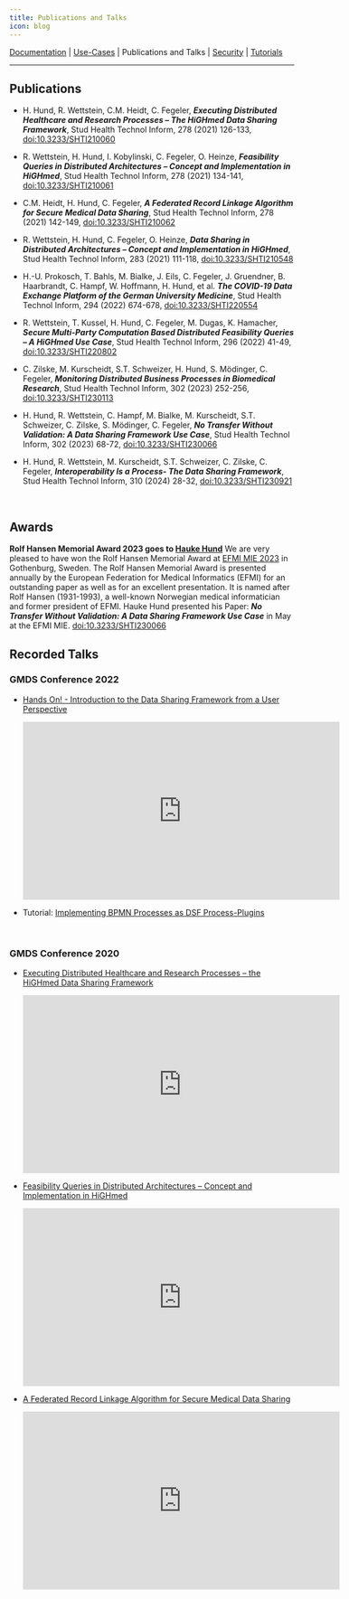 ```yaml
---
title: Publications and Talks
icon: blog
---
```

 [Documentation](docs/README.md) | [Use-Cases](use-cases/README.md) | Publications and Talks | [Security](security.md) | [Tutorials](tutorials/README.md)

---
## <b>Publications</b>
- H. Hund, R. Wettstein, C.M. Heidt, C. Fegeler, <I>**Executing Distributed Healthcare and Research Processes – The HiGHmed Data Sharing Framework**</I>, Stud Health Technol Inform, 278 (2021) 126-133, [doi:10.3233/SHTI210060](https://ebooks.iospress.nl/doi/10.3233/SHTI210060)

- R. Wettstein, H. Hund, I. Kobylinski, C. Fegeler, O. Heinze, <I>**Feasibility Queries in Distributed Architectures – Concept and Implementation in HiGHmed**</I>, Stud Health Technol Inform, 278 (2021) 134-141, [doi:10.3233/SHTI210061](https://ebooks.iospress.nl/doi/10.3233/SHTI210061)

- C.M. Heidt, H. Hund, C. Fegeler, <I>**A Federated Record Linkage Algorithm for Secure Medical Data Sharing**</I>, Stud Health Technol Inform, 278 (2021) 142-149, [doi:10.3233/SHTI210062](https://ebooks.iospress.nl/doi/10.3233/SHTI210062)

- R. Wettstein, H. Hund, C. Fegeler, O. Heinze, <I>**Data Sharing in Distributed Architectures – Concept and Implementation in HiGHmed**</I>, Stud Health Technol Inform, 283 (2021) 111-118, [doi:10.3233/SHTI210548](https://ebooks.iospress.nl/doi/10.3233/SHTI210548)

- H.-U. Prokosch, T. Bahls, M. Bialke, J. Eils, C. Fegeler, J. Gruendner, B. Haarbrandt, C. Hampf, W. Hoffmann, H. Hund, et al. <I>**The COVID-19 Data Exchange Platform of the German University Medicine**</I>, Stud Health Technol Inform, 294 (2022) 674-678, [doi:10.3233/SHTI220554](https://ebooks.iospress.nl/doi/10.3233/SHTI220554)

- R. Wettstein, T. Kussel, H. Hund, C. Fegeler, M. Dugas, K. Hamacher, <I>**Secure Multi-Party Computation Based Distributed Feasibility Queries – A HiGHmed Use Case**</I>, Stud Health Technol Inform, 296 (2022) 41-49, [doi:10.3233/SHTI220802](https://ebooks.iospress.nl/doi/10.3233/SHTI220802)

- C. Zilske, M. Kurscheidt, S.T. Schweizer, H. Hund, S. Mödinger, C. Fegeler, <I>**Monitoring Distributed Business Processes in Biomedical Research**</I>, Stud Health Technol Inform, 302 (2023) 252-256, [doi:10.3233/SHTI230113](https://ebooks.iospress.nl/doi/10.3233/SHTI230113)

- H. Hund, R. Wettstein, C. Hampf, M. Bialke, M. Kurscheidt, S.T. Schweizer, C. Zilske, S. Mödinger, C. Fegeler, <I>**No Transfer Without Validation: A Data Sharing Framework Use Case**</I>, Stud Health Technol Inform, 302 (2023) 68-72, [doi:10.3233/SHTI230066](https://ebooks.iospress.nl/doi/10.3233/SHTI230066)

- H. Hund, R. Wettstein, M. Kurscheidt, S.T. Schweizer, C. Zilske, C. Fegeler, <I>**Interoperability Is a Process- The Data Sharing Framework**</I>, Stud Health Technol Inform, 310 (2024) 28-32, [doi:10.3233/SHTI230921](https://ebooks.iospress.nl/doi/10.3233/SHTI230921)
<br>

## <b>Awards</b>
**Rolf Hansen Memorial Award 2023 goes to [Hauke Hund](https://github.com/hhund)**
We are very pleased to have won the Rolf Hansen Memorial Award at [EFMI MIE 2023](https://www.mie2023.org/) in Gothenburg, Sweden. The Rolf Hansen Memorial Award is presented annually by the European Federation for Medical Informatics (EFMI) for an outstanding paper as well as for an excellent presentation. It is named after Rolf Hansen (1931-1993), a well-known Norwegian medical informatician and former president of EFMI. Hauke Hund presented his Paper: <I>**No Transfer Without Validation: A Data Sharing Framework Use Case**</I> in May at the EFMI MIE. [doi:10.3233/SHTI230066 ](https://ebooks.iospress.nl/doi/10.3233/SHTI230066)
<br>

## <b>Recorded Talks</b>
### <b>GMDS Conference 2022</b>
- [Hands On! - Introduction to the Data Sharing Framework from a User Perspective ](https://www.youtube.com/playlist?list=PLsHs7HOt6jDMe3PNevpo-uGsDTWVSMsYZ)
    <iframe width="560" height="315" src="https://www.youtube.com/embed/videoseries?si=Sv-kYnJta0Ee4bX6&amp;list=PLsHs7HOt6jDMe3PNevpo-uGsDTWVSMsYZ" title="YouTube video player" frameborder="0" allow="accelerometer; autoplay; clipboard-write; encrypted-media; gyroscope; picture-in-picture; web-share" allowfullscreen></iframe>


- Tutorial: [Implementing BPMN Processes as DSF Process-Plugins](/versions/v0.9.x/tutorial/)
<br>

### <b>GMDS Conference 2020</b>
- [Executing Distributed Healthcare and Research Processes – the HiGHmed Data Sharing Framework](https://www.youtube.com/watch?v=OzjyqmZZPSA)
    <iframe width="560" height="315" src="https://www.youtube.com/embed/OzjyqmZZPSA?si=LCXclvtIg_uI_LlA" title="YouTube video player" frameborder="0" allow="accelerometer; autoplay; clipboard-write; encrypted-media; gyroscope; picture-in-picture; web-share" allowfullscreen></iframe>

- [Feasibility Queries in Distributed Architectures – Concept and Implementation in HiGHmed](https://www.youtube.com/watch?v=6Pom8KqYhTs)
    <iframe width="560" height="315" src="https://www.youtube.com/embed/6Pom8KqYhTs?si=LwwDw4Pq8DAfSWga" title="YouTube video player" frameborder="0" allow="accelerometer; autoplay; clipboard-write; encrypted-media; gyroscope; picture-in-picture; web-share" allowfullscreen></iframe>

- [A Federated Record Linkage Algorithm for Secure Medical Data Sharing](https://www.youtube.com/watch?v=bSEPqzxF8mM)
    <iframe width="560" height="315" src="https://www.youtube.com/embed/bSEPqzxF8mM?si=nO9sfzTCK7PGrs7O" title="YouTube video player" frameborder="0" allow="accelerometer; autoplay; clipboard-write; encrypted-media; gyroscope; picture-in-picture; web-share" allowfullscreen></iframe>